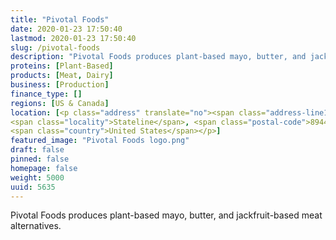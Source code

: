 ```yaml
---
title: "Pivotal Foods"
date: 2020-01-23 17:50:40
lastmod: 2020-01-23 17:50:40
slug: /pivotal-foods
description: "Pivotal Foods produces plant-based mayo, butter, and jackfruit-based meat alternatives."
proteins: [Plant-Based]
products: [Meat, Dairy]
business: [Production]
finance_type: []
regions: [US & Canada]
location: [<p class="address" translate="no"><span class="address-line1">Kingsbury Grade Road</span><br>
<span class="locality">Stateline</span>, <span class="postal-code">89449</span><br>
<span class="country">United States</span></p>]
featured_image: "Pivotal Foods logo.png"
draft: false
pinned: false
homepage: false
weight: 5000
uuid: 5635
---
```

<p>Pivotal Foods produces plant-based mayo, butter, and jackfruit-based meat alternatives.</p>
